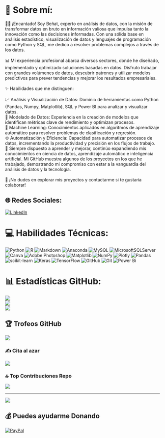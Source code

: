 # 💫 Sobre mí:
👨‍💻 ¡Encantado! Soy Beñat, experto en análisis de datos, con la misión de transformar datos en bruto en información valiosa que impulsa tanto la innovación como las decisiones informadas. Con una sólida base en análisis estadístico, visualización de datos y lenguajes de programación como Python y SQL, me dedico a resolver problemas complejos a través de los datos.<br><br>📊 Mi experiencia profesional abarca diversos sectores, donde he diseñado, implementado y optimizado soluciones basadas en datos. Disfruto trabajar con grandes volúmenes de datos, descubrir patrones y utilizar modelos predictivos para prever tendencias y mejorar los resultados empresariales.<br><br>✨ Habilidades que me distinguen:<br><br>📈 Análisis y Visualización de Datos: Dominio de herramientas como Python (Pandas, Numpy, Matplotlib), SQL y Power BI para analizar y visualizar datos.<br>🧠 Modelado de Datos: Experiencia en la creación de modelos que identifican métricas clave de rendimiento y optimizan procesos.<br>🤖 Machine Learning: Conocimientos aplicados en algoritmos de aprendizaje automático para resolver problemas de clasificación y regresión.<br>⚙️ Automatización y Eficiencia: Capacidad para automatizar procesos de datos, incrementando la productividad y precisión en los flujos de trabajo.<br>🚀 Siempre dispuesto a aprender y mejorar, continúo expandiendo mis conocimientos en ciencia de datos, aprendizaje automático e inteligencia artificial. Mi GitHub muestra algunos de los proyectos en los que he trabajado, demostrando mi compromiso con estar a la vanguardia del análisis de datos y la tecnología.<br><br>💬 ¡No dudes en explorar mis proyectos y contactarme si te gustaría colaborar!


## 🌐 Redes Sociales:
[![LinkedIn](https://img.shields.io/badge/LinkedIn-%230077B5.svg?logo=linkedin&logoColor=white)](https://linkedin.com/in/beñataguirrezabalaga) 

# 💻 Habilidades Técnicas:
![Python](https://img.shields.io/badge/python-3670A0?style=plastic&logo=python&logoColor=ffdd54) ![R](https://img.shields.io/badge/r-%23276DC3.svg?style=plastic&logo=r&logoColor=white) ![Markdown](https://img.shields.io/badge/markdown-%23000000.svg?style=plastic&logo=markdown&logoColor=white) ![Anaconda](https://img.shields.io/badge/Anaconda-%2344A833.svg?style=plastic&logo=anaconda&logoColor=white) ![MySQL](https://img.shields.io/badge/mysql-4479A1.svg?style=plastic&logo=mysql&logoColor=white) ![MicrosoftSQLServer](https://img.shields.io/badge/Microsoft%20SQL%20Server-CC2927?style=plastic&logo=microsoft%20sql%20server&logoColor=white) ![Canva](https://img.shields.io/badge/Canva-%2300C4CC.svg?style=plastic&logo=Canva&logoColor=white) ![Adobe Photoshop](https://img.shields.io/badge/adobe%20photoshop-%2331A8FF.svg?style=plastic&logo=adobe%20photoshop&logoColor=white) ![Matplotlib](https://img.shields.io/badge/Matplotlib-%23ffffff.svg?style=plastic&logo=Matplotlib&logoColor=black) ![NumPy](https://img.shields.io/badge/numpy-%23013243.svg?style=plastic&logo=numpy&logoColor=white) ![Plotly](https://img.shields.io/badge/Plotly-%233F4F75.svg?style=plastic&logo=plotly&logoColor=white) ![Pandas](https://img.shields.io/badge/pandas-%23150458.svg?style=plastic&logo=pandas&logoColor=white) ![scikit-learn](https://img.shields.io/badge/scikit--learn-%23F7931E.svg?style=plastic&logo=scikit-learn&logoColor=white) ![Keras](https://img.shields.io/badge/Keras-%23D00000.svg?style=plastic&logo=Keras&logoColor=white) ![TensorFlow](https://img.shields.io/badge/TensorFlow-%23FF6F00.svg?style=plastic&logo=TensorFlow&logoColor=white) ![GitHub](https://img.shields.io/badge/github-%23121011.svg?style=plastic&logo=github&logoColor=white) ![Git](https://img.shields.io/badge/git-%23F05033.svg?style=plastic&logo=git&logoColor=white) ![Power Bi](https://img.shields.io/badge/power_bi-F2C811?style=plastic&logo=powerbi&logoColor=black)
# 📊 Estadísticas GitHub:
![](https://github-readme-stats.vercel.app/api?username=Benjat0&theme=midnight-purple&hide_border=false&include_all_commits=true&count_private=true)<br/>
![](https://github-readme-streak-stats.herokuapp.com/?user=Benjat0&theme=midnight-purple&hide_border=false)<br/>
![](https://github-readme-stats.vercel.app/api/top-langs/?username=Benjat0&theme=midnight-purple&hide_border=false&include_all_commits=true&count_private=true&layout=compact)

## 🏆 Trofeos GitHub 
![](https://github-profile-trophy.vercel.app/?username=Benjat0&theme=midnight-purple&no-frame=false&no-bg=false&margin-w=4)

### ✍️ Cita al azar
![](https://quotes-github-readme.vercel.app/api?type=horizontal&theme=radical)

### 🔝 Top Contribuciones Repo
![](https://github-contributor-stats.vercel.app/api?username=Benjat0&limit=5&theme=midnight-purple&combine_all_yearly_contributions=true)

---
[![](https://visitcount.itsvg.in/api?id=Benjat0&icon=1&color=12)](https://visitcount.itsvg.in)

  ## 💰 Puedes ayudarme Donando
  [![PayPal](https://img.shields.io/badge/PayPal-00457C?style=for-the-badge&logo=paypal&logoColor=white)](https://paypal.me/@benjat0) 

  
<!-- Proudly created with GPRM ( https://gprm.itsvg.in ) -->
